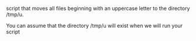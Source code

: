 script that moves all files beginning with an uppercase letter to the directory /tmp/u.

You can assume that the directory /tmp/u will exist when we will run your script
